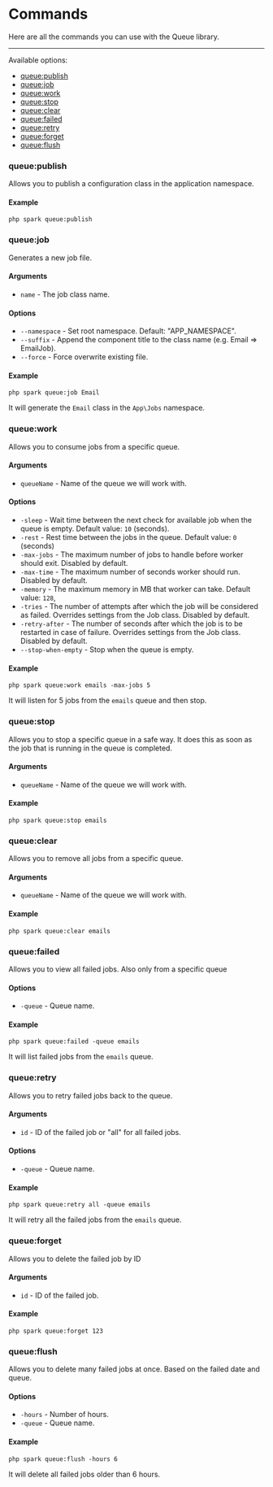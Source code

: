 # Commands

Here are all the commands you can use with the Queue library.

---

Available options:

- [queue:publish](#queuePublish)
- [queue:job](#queueJob)
- [queue:work](#queueWork)
- [queue:stop](#queueStop)
- [queue:clear](#queueClear)
- [queue:failed](#queueFailed)
- [queue:retry](#queueRetry)
- [queue:forget](#queueForget)
- [queue:flush](#queueFlush)


### queue:publish

Allows you to publish a configuration class in the application namespace.

#### Example

    php spark queue:publish

### queue:job

Generates a new job file.

#### Arguments

* `name` - The job class name.

#### Options

* `--namespace` - Set root namespace. Default: "APP_NAMESPACE".
* `--suffix` - Append the component title to the class name (e.g. Email => EmailJob).
* `--force` - Force overwrite existing file.

#### Example

    php spark queue:job Email

It will generate the `Email` class in the `App\Jobs` namespace.

### queue:work

Allows you to consume jobs from a specific queue.

#### Arguments

* `queueName` - Name of the queue we will work with.

#### Options

* `-sleep` - Wait time between the next check for available job when the queue is empty. Default value: `10` (seconds).
* `-rest` - Rest time between the jobs in the queue. Default value: `0` (seconds)
* `-max-jobs` - The maximum number of jobs to handle before worker should exit. Disabled by default.
* `-max-time` - The maximum number of seconds worker should run. Disabled by default.
* `-memory` - The maximum memory in MB that worker can take. Default value: `128`,
* `-tries` - The number of attempts after which the job will be considered as failed. Overrides settings from the Job class. Disabled by default.
* `-retry-after` - The number of seconds after which the job is to be restarted in case of failure. Overrides settings from the Job class. Disabled by default.
* `--stop-when-empty` - Stop when the queue is empty.

#### Example

    php spark queue:work emails -max-jobs 5

It will listen for 5 jobs from the `emails` queue and then stop.

### queue:stop

Allows you to stop a specific queue in a safe way. It does this as soon as the job that is running in the queue is completed.

#### Arguments

* `queueName` - Name of the queue we will work with.

#### Example

    php spark queue:stop emails

### queue:clear

Allows you to remove all jobs from a specific queue.

#### Arguments

* `queueName` - Name of the queue we will work with.

#### Example

    php spark queue:clear emails

### queue:failed

Allows you to view all failed jobs. Also only from a specific queue

#### Options

* `-queue` - Queue name.

#### Example

    php spark queue:failed -queue emails

It will list failed jobs from the `emails` queue.

### queue:retry

Allows you to retry failed jobs back to the queue.

#### Arguments

* `id` - ID of the failed job or "all" for all failed jobs.

#### Options

* `-queue` -  Queue name.

#### Example

    php spark queue:retry all -queue emails

It will retry all the failed jobs from the `emails` queue.

### queue:forget

Allows you to delete the failed job by ID

#### Arguments

* `id` - ID of the failed job.

#### Example

    php spark queue:forget 123

### queue:flush

Allows you to delete many failed jobs at once. Based on the failed date and queue.

#### Options

* `-hours` - Number of hours.
* `-queue` - Queue name.

#### Example

    php spark queue:flush -hours 6

It will delete all failed jobs older than 6 hours.
